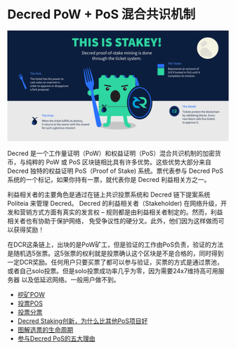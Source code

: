 # Decred PoW + PoS 混合共识机制

![decred-pos](img/decred-pos.png)

Decred 是一个工作量证明（PoW）和权益证明（PoS）混合共识机制的加密货币，与纯粹的 PoW 或 PoS 区块链相比具有许多优势。这些优势大部分来自 Decred 独特的权益证明 PoS（Proof of Stake) 系统。票代表参与 Decred PoS 系统的一个标记，如果你持有一票，就代表你是 Decred 利益相关方之一。

利益相关者的主要角色是通过在链上共识投票系统和 Decred 链下提案系统Politeia 来管理 Decred。 Decred 的利益相关者（Stakeholder) 在网络升级，开发和营销方式方面有真实的发言权 – 规则都是由利益相关者制定的。然而，利益相关者也有协助于保护网络， 免受争议性的硬分叉。此外，他们因为这样做而可以获得奖励！

在DCR这条链上，出块的是PoW矿工，但是验证的工作由PoS负责，验证的方法是随机选5张票。这5张票的权利就是投票确认这个区块是不是合格的，同时得到一定DCR奖励。任何用户只要买票了都可以参与验证，买票的方式是通过票池，或者自己solo投票。但是solo投票成功率几乎为零，因为需要24x7维持高可用服务器 以及低延迟网络。一般用户做不到。

* [挖矿POW](POW_with_pool.md)
* [投票POS](how_to_proof_of_stake.md)
* [投票分票](Voting-DecredSplitTicket.md)
* [Decred Staking创新，为什么比其他PoS项目好](dcr_pos_advantage.md)
* [图解选票的生命周期](vote_life_cycle.md)
* [参与Decred PoS的五大理由](why_join_pos.md)

